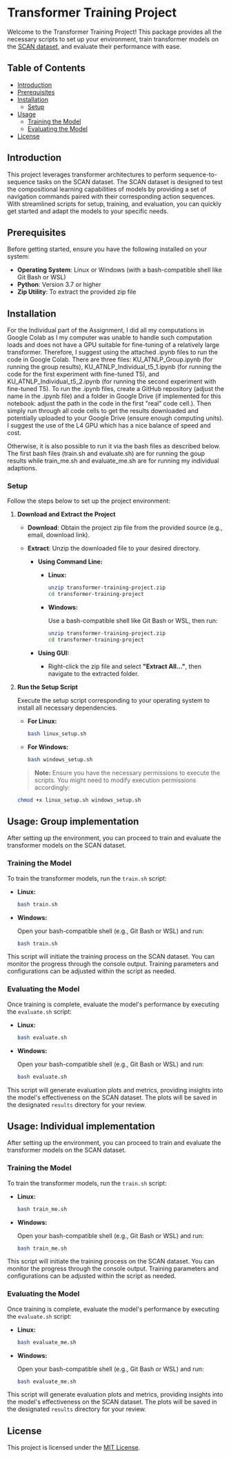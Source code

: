 # Transformer Training Project

Welcome to the Transformer Training Project! This package provides all the necessary scripts to set up your environment, train transformer models on the [SCAN dataset](https://github.com/brendenlake/SCAN), and evaluate their performance with ease.

## Table of Contents

- [Introduction](#introduction)
- [Prerequisites](#prerequisites)
- [Installation](#installation)
  - [Setup](#setup)
- [Usage](#usage)
  - [Training the Model](#training-the-model)
  - [Evaluating the Model](#evaluating-the-model)
- [License](#license)

## Introduction

This project leverages transformer architectures to perform sequence-to-sequence tasks on the SCAN dataset. The SCAN dataset is designed to test the compositional learning capabilities of models by providing a set of navigation commands paired with their corresponding action sequences. With streamlined scripts for setup, training, and evaluation, you can quickly get started and adapt the models to your specific needs.

## Prerequisites

Before getting started, ensure you have the following installed on your system:

- **Operating System**: Linux or Windows (with a bash-compatible shell like Git Bash or WSL)
- **Python**: Version 3.7 or higher
- **Zip Utility**: To extract the provided zip file

## Installation

For the Individual part of the Assignment, I did all my computations in Google Colab as I my computer was unable to handle such computation loads and does not have a GPU suitable for fine-tuning of a relatively large transformer. Therefore, I suggest using the attached .ipynb files to run the code in Google Colab. There are three files: KU_ATNLP_Group.ipynb (for running the group results), KU_ATNLP_Individual_t5_1.ipynb (for running the code for the first experiment with fine-tuned T5), and KU_ATNLP_Individual_t5_2.ipynb (for running the second experiment with fine-tuned T5). To run the .ipynb files, create a GitHub repository (adjust the name in the .ipynb file) and a folder in Google Drive (if implemented for this notebook: adjust the path in the code in the first "real" code cell.). Then simply run through all code cells to get the results downloaded and potentially uploaded to your Google Drive (ensure enough computing units). I suggest the use of the L4 GPU which has a nice balance of speed and cost. 

Otherwise, it is also possible to run it via the bash files as described below. The first bash files (train.sh and evaluate.sh) are for running the goup results while train_me.sh and evaluate_me.sh are for running my individual adaptions.

### Setup

Follow the steps below to set up the project environment:

1. **Download and Extract the Project**

   - **Download**: Obtain the project zip file from the provided source (e.g., email, download link).

   - **Extract**: Unzip the downloaded file to your desired directory.

     - **Using Command Line:**

       - **Linux:**

         ```bash
         unzip transformer-training-project.zip
         cd transformer-training-project
         ```

       - **Windows:**

         Use a bash-compatible shell like Git Bash or WSL, then run:

         ```bash
         unzip transformer-training-project.zip
         cd transformer-training-project
         ```

     - **Using GUI:**

       - Right-click the zip file and select **"Extract All..."**, then navigate to the extracted folder.

2. **Run the Setup Script**

   Execute the setup script corresponding to your operating system to install all necessary dependencies.

   - **For Linux:**

     ```bash
     bash linux_setup.sh
     ```

   - **For Windows:**

     ```bash
     bash windows_setup.sh
     ```

   > **Note:** Ensure you have the necessary permissions to execute the scripts. You might need to modify execution permissions accordingly:

   ```bash
   chmod +x linux_setup.sh windows_setup.sh
   ```

## Usage: Group implementation

After setting up the environment, you can proceed to train and evaluate the transformer models on the SCAN dataset.

### Training the Model

To train the transformer models, run the `train.sh` script:

- **Linux:**

  ```bash
  bash train.sh
  ```

- **Windows:**

  Open your bash-compatible shell (e.g., Git Bash or WSL) and run:

  ```bash
  bash train.sh
  ```

This script will initiate the training process on the SCAN dataset. You can monitor the progress through the console output. Training parameters and configurations can be adjusted within the script as needed.

### Evaluating the Model

Once training is complete, evaluate the model's performance by executing the `evaluate.sh` script:

- **Linux:**

  ```bash
  bash evaluate.sh
  ```

- **Windows:**

  Open your bash-compatible shell (e.g., Git Bash or WSL) and run:

  ```bash
  bash evaluate.sh
  ```

This script will generate evaluation plots and metrics, providing insights into the model's effectiveness on the SCAN dataset. The plots will be saved in the designated `results` directory for your review.

## Usage: Individual implementation

After setting up the environment, you can proceed to train and evaluate the transformer models on the SCAN dataset.

### Training the Model

To train the transformer models, run the `train.sh` script:

- **Linux:**

  ```bash
  bash train_me.sh
  ```

- **Windows:**

  Open your bash-compatible shell (e.g., Git Bash or WSL) and run:

  ```bash
  bash train_me.sh
  ```

This script will initiate the training process on the SCAN dataset. You can monitor the progress through the console output. Training parameters and configurations can be adjusted within the script as needed.

### Evaluating the Model

Once training is complete, evaluate the model's performance by executing the `evaluate.sh` script:

- **Linux:**

  ```bash
  bash evaluate_me.sh
  ```

- **Windows:**

  Open your bash-compatible shell (e.g., Git Bash or WSL) and run:

  ```bash
  bash evaluate_me.sh
  ```

This script will generate evaluation plots and metrics, providing insights into the model's effectiveness on the SCAN dataset. The plots will be saved in the designated `results` directory for your review.

## License

This project is licensed under the [MIT License](LICENSE).
